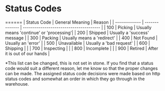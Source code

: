 # Status Codes
======
| Status Code   | General Meaning | Reason                                  |
| ------------- | --------------  | --------------------------------------- |
| 100           | Picking         | Usually means 'continue' or 'processing'|
| 200           | Shipped         | Usually a 'success' message             |
| 300           | Packing         | Usually means a 'redirect'              |
| 400           | Not Found       | Usually an 'error'                      |
| 500           | Unavailable     | Usually a 'bad request'                 |
| 600           | Shipping        |                                         |
| 700           | Inspecting      |                                         |
| 800           | Incomplete      |                                         |
| 900           | Retired         | After it is out of our hands            |

*This list can be changed, this is not set in stone. If you find that a status code would suit a different reason, let me know so that the proper changes can be made. The assigned status code decisions were made based on http status codes and somewhat an order in which they go through in the warehouse.
